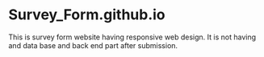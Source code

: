# Survey_Form.github.io
This is survey form website having responsive web design. It is not having and data base and back end part after submission.
